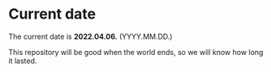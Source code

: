 # Current date

The current date is **2022.04.06.** (YYYY.MM.DD.)

This repository will be good when the world ends, so we will know how long it lasted.